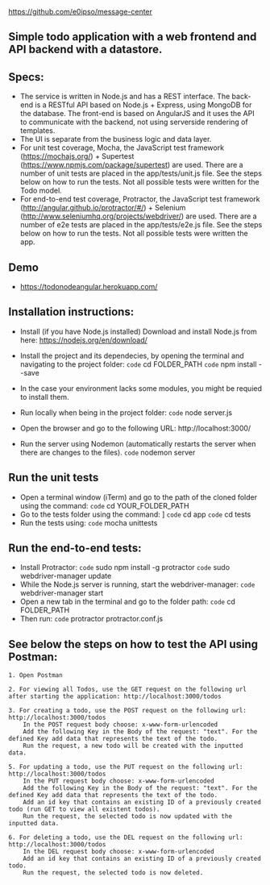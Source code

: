 https://github.com/e0ipso/message-center

## Simple todo application with a web frontend and API backend with a datastore.

## Specs:
- The service is written in Node.js and has a REST interface. The back-end is a RESTful API based on Node.js + Express, using MongoDB for the database. The front-end is based on AngularJS and it uses the API to communicate with the backend, not using serverside rendering of templates.
- The UI is separate from the business logic and data layer.
- For unit test coverage, Mocha, the JavaScript test framework (https://mochajs.org/) + Supertest (https://www.npmjs.com/package/supertest) are used. There are a number of unit tests are placed in the app/tests/unit.js file. See the steps below on how to run the tests. Not all possible tests were written for the Todo model.
- For end-to-end test coverage, Protractor, the JavaScript test framework (http://angular.github.io/protractor/#/) + Selenium (http://www.seleniumhq.org/projects/webdriver/) are used. There are a number of e2e tests are placed in the app/tests/e2e.js file. See the steps below on how to run the tests. Not all possible tests were written the app.

## Demo
- https://todonodeangular.herokuapp.com/

## Installation instructions:

  - Install (if you have Node.js installed)
Download and install Node.js from here: https://nodejs.org/en/download/

  - Install the project and its dependecies, by opening the terminal and navigating to the project folder:
`code` cd FOLDER_PATH
`code` npm install --save
  - In the case your environment lacks some modules, you might be requied to install them.

  - Run locally when being in the project folder:
`code` node server.js
  - Open the browser and go to the following URL: http://localhost:3000/

  - Run the server using Nodemon (automatically restarts the server when there are changes to the files).
`code` nodemon server


## Run the unit tests
 - Open a terminal window (iTerm) and go to the path of the cloned folder using the command: 
`code` cd YOUR_FOLDER_PATH
 - Go to the tests folder using the command: ]
`code` cd app
`code` cd tests
 - Run the tests using:
`code` mocha unittests


## Run the end-to-end tests:
- Install Protractor:
`code` sudo npm install -g protractor
`code` sudo webdriver-manager update
- While the Node.js server is running, start the webdriver-manager:
`code` webdriver-manager start
- Open a new tab in the terminal and go to the folder path:
`code` cd FOLDER_PATH
- Then run:
`code` protractor protractor.conf.js


## See below the steps on how to test the API using Postman: 	
	1. Open Postman

	2. For viewing all Todos, use the GET request on the following url after starting the application: http://localhost:3000/todos

	3. For creating a todo, use the POST request on the following url: http://localhost:3000/todos
 	 	In the POST request body choose: x-www-form-urlencoded
 	 	Add the following Key in the Body of the request: "text". For the defined Key add data that represents the text of the todo.
 	 	Run the request, a new todo will be created with the inputted data.

	5. For updating a todo, use the PUT request on the following url: http://localhost:3000/todos
		In the PUT request body choose: x-www-form-urlencoded
 	 	Add the following Key in the Body of the request: "text". For the defined Key add data that represents the text of the todo.
 	 	Add an id key that contains an existing ID of a previously created todo (run GET to view all existent todos).
 	 	Run the request, the selected todo is now updated with the inputted data.

 	6. For deleting a todo, use the DEL request on the following url: http://localhost:3000/todos
 		In the DEL request body choose: x-www-form-urlencoded
 	 	Add an id key that contains an existing ID of a previously created todo.
 	 	Run the request, the selected todo is now deleted.

